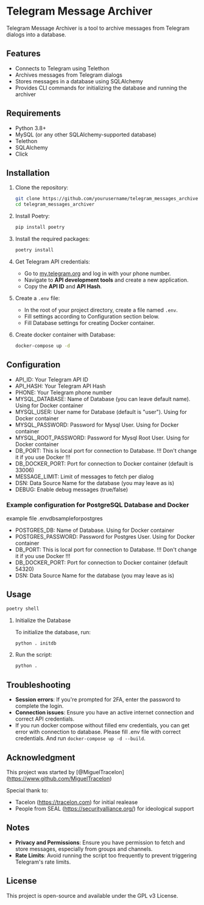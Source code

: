 
# Telegram Message Archiver

Telegram Message Archiver is a tool to archive messages from Telegram dialogs into a database.

## Features

- Connects to Telegram using Telethon
- Archives messages from Telegram dialogs
- Stores messages in a database using SQLAlchemy
- Provides CLI commands for initializing the database and running the archiver

## Requirements

- Python 3.8+
- MySQL (or any other SQLAlchemy-supported database)
- Telethon
- SQLAlchemy
- Click

## Installation

1. Clone the repository:
    ```sh
    git clone https://github.com/yourusername/telegram_messages_archiver.git
    cd telegram_messages_archiver
    ```

2. Install Poetry:
    ```sh
    pip install poetry
    ```

3. Install the required packages:
    ```sh
    poetry install
    ```

4. Get Telegram API credentials:
   - Go to [my.telegram.org](https://my.telegram.org) and log in with your phone number.
   - Navigate to **API development tools** and create a new application.
   - Copy the **API ID** and **API Hash**.

5. Create a `.env` file:
   - In the root of your project directory, create a file named `.env`.
   - Fill settings according to Configuration section below.
   - Fill Database settings for creating Docker container.

6. Create docker container with Database:
   ```sh
   docker-compose up -d
   ```

## Configuration

- API_ID: Your Telegram API ID 
- API_HASH: Your Telegram API Hash
- PHONE: Your Telegram phone number
- MYSQL_DATABASE: Name of Database (you can leave default name). Using for Docker container
- MYSQL_USER: User name for Database (default is "user"). Using for Docker container
- MYSQL_PASSWORD: Password for Mysql User. Using for Docker container
- MYSQL_ROOT_PASSWORD: Password for Mysql Root User. Using for Docker container
- DB_PORT: This is local port for connection to Database. !!! Don't change it if you use Docker !!!
- DB_DOCKER_PORT: Port for connection to Docker container (default is 33006)
- MESSAGE_LIMIT: Limit of messages to fetch per dialog
- DSN: Data Source Name for the database (you may leave as is)
- DEBUG: Enable debug messages (true/false)

### Example configuration for PostgreSQL Database and Docker
   example file .envdbsampleforpostgres
- POSTGRES_DB: Name of Database. Using for Docker container
- POSTGRES_PASSWORD: Password for Postgres User. Using for Docker container
- DB_PORT: This is local port for connection to Database. !!! Don't change it if you use Docker !!! 
- DB_DOCKER_PORT: Port for connection to Docker container (default 54320)
- DSN: Data Source Name for the database (you may leave as is)

## Usage

```sh
poetry shell
```

1. Initialize the Database

   To initialize the database, run:
   ```sh
   python . initdb
   ```

2. Run the script:
   ```sh
   python .
   ```

## Troubleshooting

- **Session errors**: If you're prompted for 2FA, enter the password to complete the login.
- **Connection issues**: Ensure you have an active internet connection and correct API credentials.
- If you run docker compose without filled env credentials, you can get error with connection to database. 
Please fill .env file with correct credentials. And run `docker-compose up -d --build`.

## Acknowledgment
This project was started by [@MiguelTracelon] (https://www.github.com/MiguelTracelon)

Special thank to:
- Tacelon (https://tracelon.com) for initial realease
- People from SEAL (https://securityalliance.org/) for ideological support
## Notes

- **Privacy and Permissions**: Ensure you have permission to fetch and store messages, especially from groups and channels.
- **Rate Limits**: Avoid running the script too frequently to prevent triggering Telegram's rate limits.

## License

This project is open-source and available under the GPL v3 License.
